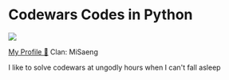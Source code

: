 # Codewars Codes in Python

<img src = "https://www.codewars.com/users/gdcho/badges/large"> </img>

<a href="https://www.codewars.com/users/gdcho">My Profile 🤠</a>
Clan: MiSaeng 

<p> I like to solve codewars at ungodly hours when I can't fall asleep </p>
